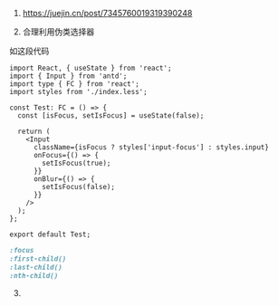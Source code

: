 1. https://juejin.cn/post/7345760019319390248

2. 合理利用伪类选择器

如这段代码

```react
import React, { useState } from 'react';
import { Input } from 'antd';
import type { FC } from 'react';
import styles from './index.less';

const Test: FC = () => {
  const [isFocus, setIsFocus] = useState(false);

  return (
    <Input
      className={isFocus ? styles['input-focus'] : styles.input}
      onFocus={() => {
        setIsFocus(true);
      }}
      onBlur={() => {
        setIsFocus(false);
      }}
    />
  );
};

export default Test;
```



```css
:focus
:first-child()
:last-child()
:nth-child()
```

3. 